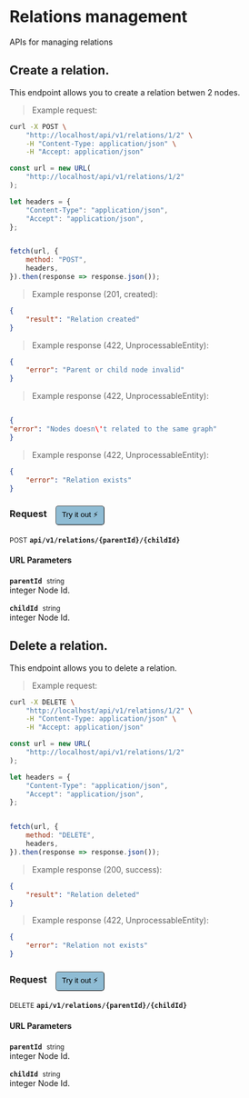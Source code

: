 # Relations management

APIs for managing relations

## Create a relation.


This endpoint allows you to create a relation betwen 2 nodes.

> Example request:

```bash
curl -X POST \
    "http://localhost/api/v1/relations/1/2" \
    -H "Content-Type: application/json" \
    -H "Accept: application/json"
```

```javascript
const url = new URL(
    "http://localhost/api/v1/relations/1/2"
);

let headers = {
    "Content-Type": "application/json",
    "Accept": "application/json",
};


fetch(url, {
    method: "POST",
    headers,
}).then(response => response.json());
```


> Example response (201, created):

```json
{
    "result": "Relation created"
}
```
> Example response (422, UnprocessableEntity):

```json
{
    "error": "Parent or child node invalid"
}
```
> Example response (422, UnprocessableEntity):

```json

{
"error": "Nodes doesn\'t related to the same graph"
}
```
> Example response (422, UnprocessableEntity):

```json
{
    "error": "Relation exists"
}
```
<div id="execution-results-POSTapi-v1-relations--parentId---childId-" hidden>
    <blockquote>Received response<span id="execution-response-status-POSTapi-v1-relations--parentId---childId-"></span>:</blockquote>
    <pre class="json"><code id="execution-response-content-POSTapi-v1-relations--parentId---childId-"></code></pre>
</div>
<div id="execution-error-POSTapi-v1-relations--parentId---childId-" hidden>
    <blockquote>Request failed with error:</blockquote>
    <pre><code id="execution-error-message-POSTapi-v1-relations--parentId---childId-"></code></pre>
</div>
<form id="form-POSTapi-v1-relations--parentId---childId-" data-method="POST" data-path="api/v1/relations/{parentId}/{childId}" data-authed="0" data-hasfiles="0" data-headers='{"Content-Type":"application\/json","Accept":"application\/json"}' onsubmit="event.preventDefault(); executeTryOut('POSTapi-v1-relations--parentId---childId-', this);">
<h3>
    Request&nbsp;&nbsp;&nbsp;
        <button type="button" style="background-color: #8fbcd4; padding: 5px 10px; border-radius: 5px; border-width: thin;" id="btn-tryout-POSTapi-v1-relations--parentId---childId-" onclick="tryItOut('POSTapi-v1-relations--parentId---childId-');">Try it out ⚡</button>
    <button type="button" style="background-color: #c97a7e; padding: 5px 10px; border-radius: 5px; border-width: thin;" id="btn-canceltryout-POSTapi-v1-relations--parentId---childId-" onclick="cancelTryOut('POSTapi-v1-relations--parentId---childId-');" hidden>Cancel</button>&nbsp;&nbsp;
    <button type="submit" style="background-color: #6ac174; padding: 5px 10px; border-radius: 5px; border-width: thin;" id="btn-executetryout-POSTapi-v1-relations--parentId---childId-" hidden>Send Request 💥</button>
    </h3>
<p>
<small class="badge badge-black">POST</small>
 <b><code>api/v1/relations/{parentId}/{childId}</code></b>
</p>
<h4 class="fancy-heading-panel"><b>URL Parameters</b></h4>
<p>
<b><code>parentId</code></b>&nbsp;&nbsp;<small>string</small>  &nbsp;
<input type="text" name="parentId" data-endpoint="POSTapi-v1-relations--parentId---childId-" data-component="url" required  hidden>
<br>
integer Node Id.</p>
<p>
<b><code>childId</code></b>&nbsp;&nbsp;<small>string</small>  &nbsp;
<input type="text" name="childId" data-endpoint="POSTapi-v1-relations--parentId---childId-" data-component="url" required  hidden>
<br>
integer Node Id.</p>
</form>


## Delete a relation.


This endpoint allows you to delete a relation.

> Example request:

```bash
curl -X DELETE \
    "http://localhost/api/v1/relations/1/2" \
    -H "Content-Type: application/json" \
    -H "Accept: application/json"
```

```javascript
const url = new URL(
    "http://localhost/api/v1/relations/1/2"
);

let headers = {
    "Content-Type": "application/json",
    "Accept": "application/json",
};


fetch(url, {
    method: "DELETE",
    headers,
}).then(response => response.json());
```


> Example response (200, success):

```json
{
    "result": "Relation deleted"
}
```
> Example response (422, UnprocessableEntity):

```json
{
    "error": "Relation not exists"
}
```
<div id="execution-results-DELETEapi-v1-relations--parentId---childId-" hidden>
    <blockquote>Received response<span id="execution-response-status-DELETEapi-v1-relations--parentId---childId-"></span>:</blockquote>
    <pre class="json"><code id="execution-response-content-DELETEapi-v1-relations--parentId---childId-"></code></pre>
</div>
<div id="execution-error-DELETEapi-v1-relations--parentId---childId-" hidden>
    <blockquote>Request failed with error:</blockquote>
    <pre><code id="execution-error-message-DELETEapi-v1-relations--parentId---childId-"></code></pre>
</div>
<form id="form-DELETEapi-v1-relations--parentId---childId-" data-method="DELETE" data-path="api/v1/relations/{parentId}/{childId}" data-authed="0" data-hasfiles="0" data-headers='{"Content-Type":"application\/json","Accept":"application\/json"}' onsubmit="event.preventDefault(); executeTryOut('DELETEapi-v1-relations--parentId---childId-', this);">
<h3>
    Request&nbsp;&nbsp;&nbsp;
        <button type="button" style="background-color: #8fbcd4; padding: 5px 10px; border-radius: 5px; border-width: thin;" id="btn-tryout-DELETEapi-v1-relations--parentId---childId-" onclick="tryItOut('DELETEapi-v1-relations--parentId---childId-');">Try it out ⚡</button>
    <button type="button" style="background-color: #c97a7e; padding: 5px 10px; border-radius: 5px; border-width: thin;" id="btn-canceltryout-DELETEapi-v1-relations--parentId---childId-" onclick="cancelTryOut('DELETEapi-v1-relations--parentId---childId-');" hidden>Cancel</button>&nbsp;&nbsp;
    <button type="submit" style="background-color: #6ac174; padding: 5px 10px; border-radius: 5px; border-width: thin;" id="btn-executetryout-DELETEapi-v1-relations--parentId---childId-" hidden>Send Request 💥</button>
    </h3>
<p>
<small class="badge badge-red">DELETE</small>
 <b><code>api/v1/relations/{parentId}/{childId}</code></b>
</p>
<h4 class="fancy-heading-panel"><b>URL Parameters</b></h4>
<p>
<b><code>parentId</code></b>&nbsp;&nbsp;<small>string</small>  &nbsp;
<input type="text" name="parentId" data-endpoint="DELETEapi-v1-relations--parentId---childId-" data-component="url" required  hidden>
<br>
integer Node Id.</p>
<p>
<b><code>childId</code></b>&nbsp;&nbsp;<small>string</small>  &nbsp;
<input type="text" name="childId" data-endpoint="DELETEapi-v1-relations--parentId---childId-" data-component="url" required  hidden>
<br>
integer Node Id.</p>
</form>



